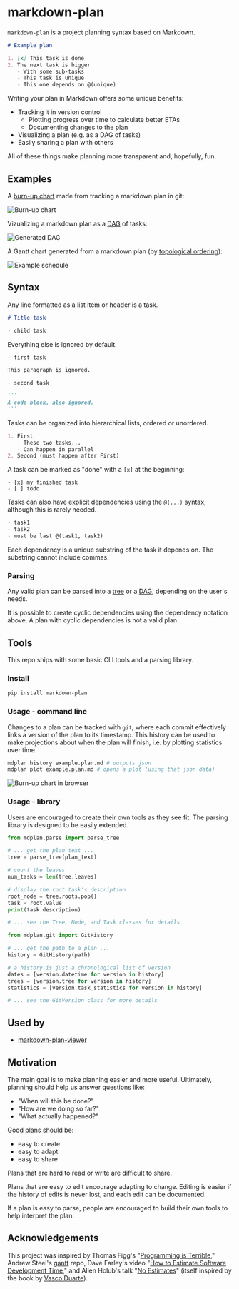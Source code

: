 # markdown-plan

`markdown-plan` is a project planning syntax based on Markdown.

```md
# Example plan

1. [x] This task is done
2. The next task is bigger
   - With some sub-tasks
   - This task is unique
   - This one depends on @(unique)
```

Writing your plan in Markdown offers some unique benefits:

- Tracking it in version control
  - Plotting progress over time to calculate better ETAs
  - Documenting changes to the plan
- Visualizing a plan (e.g. as a DAG of tasks)
- Easily sharing a plan with others

All of these things make planning more transparent and, hopefully, fun.

## Examples

A [burn-up chart](https://en.wikipedia.org/wiki/Cumulative_flow_diagram) made from tracking a markdown plan in git:

![Burn-up chart](images/burn-up-chart.jpg)

Vizualizing a markdown plan as a [DAG](https://en.m.wikipedia.org/wiki/Directed_acyclic_graph) of tasks:

![Generated DAG](images/dag.png)

A Gantt chart generated from a markdown plan (by [topological ordering](https://en.wikipedia.org/wiki/Topological_sorting)):

![Example schedule](images/schedule.png)

## Syntax

Any line formatted as a list item or header is a task.

```md
# Title task

- child task
```

Everything else is ignored by default.

````md
- first task

This paragraph is ignored.

- second task

```
A code block, also ignored.
```
````

Tasks can be organized into hierarchical lists, ordered or unordered.

```md
1. First
   - These two tasks...
   - Can happen in parallel
2. Second (must happen after First)
```

A task can be marked as "done" with a `[x]` at the beginning:

```
- [x] my finished task
- [ ] todo
```

Tasks can also have explicit dependencies using the `@(...)` syntax, although this is rarely needed.

```md
- task1
- task2
- must be last @(task1, task2)
```

Each dependency is a unique substring of the task it depends on.
The substring cannot include commas.

### Parsing

Any valid plan can be parsed into a [tree](<https://en.wikipedia.org/wiki/Tree_(data_structure)>) or a [DAG](https://en.m.wikipedia.org/wiki/Directed_acyclic_graph), depending on the user's needs.

It is possible to create cyclic dependencies using the dependency notation above.
A plan with cyclic dependencies is not a valid plan.

## Tools

This repo ships with some basic CLI tools and a parsing library.

### Install

```sh
pip install markdown-plan
```

### Usage - command line

Changes to a plan can be tracked with `git`, where each commit effectively links a version of the plan to its timestamp.
This history can be used to make projections about when the plan will finish, i.e. by plotting statistics over time.

```sh
mdplan history example.plan.md # outputs json
mdplan plot example.plan.md # opens a plot (using that json data)
```

![Burn-up chart in browser](images/browser-chart.png)

### Usage - library

Users are encouraged to create their own tools as they see fit.
The parsing library is designed to be easily extended.

```python
from mdplan.parse import parse_tree

# ... get the plan text ...
tree = parse_tree(plan_text)

# count the leaves
num_tasks = len(tree.leaves)

# display the root task's description
root_node = tree.roots.pop()
task = root.value
print(task.description)

# ... see the Tree, Node, and Task classes for details
```

```python
from mdplan.git import GitHistory

# ... get the path to a plan ...
history = GitHistory(path)

# a history is just a chronological list of version
dates = [version.datetime for version in history]
trees = [version.tree for version in history]
statistics = [version.task_statistics for version in history]

# ... see the GitVersion class for more details
```

## Used by

- [markdown-plan-viewer](https://github.com/rexgarland/markdown-plan-viewer)

## Motivation

The main goal is to make planning easier and more useful.
Ultimately, planning should help us answer questions like:

- "When will this be done?"
- "How are we doing so far?"
- "What actually happened?"

Good plans should be:

- easy to create
- easy to adapt
- easy to share

Plans that are hard to read or write are difficult to share.

Plans that are easy to edit encourage adapting to change.
Editing is easier if the history of edits is never lost, and each edit can be documented.

If a plan is easy to parse, people are encouraged to build their own tools to help interpret the plan.

## Acknowledgements

This project was inspired by Thomas Figg's "[Programming is Terrible](https://www.youtube.com/watch?v=csyL9EC0S0c)," Andrew Steel's [gantt](https://github.com/andrew-ls/gantt) repo, Dave Farley's video "[How to Estimate Software Development Time](https://www.youtube.com/watch?v=v21jg8wb1eU)," and Allen Holub's talk "[No Estimates](https://www.youtube.com/watch?v=QVBlnCTu9Ms)" (itself inspired by the book by [Vasco Duarte](https://www.amazon.com/NoEstimates-Measure-Project-Progress-Estimating-ebook/dp/B01FWMSBBK)).
